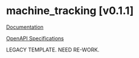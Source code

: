 # machine_tracking \[v0.1.1\]

[Documentation](https://github.com/atlasH2020-templates/machine_tracking/blob/v0.1.1/doc.pdf)

[OpenAPI Specifications](https://sensorsystems.iais.fraunhofer.de/doc/?url=https://raw.githubusercontent.com/atlasH2020-templates/machine_tracking/v0.1.1/oas)  

LEGACY TEMPLATE. NEED RE-WORK.